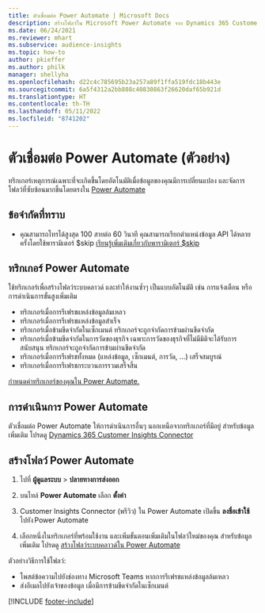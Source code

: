 ```yaml
---
title: ตัวเชื่อมต่อ Power Automate | Microsoft Docs
description: สร้างโฟลว์ใน Microsoft Power Automate จาก Dynamics 365 Customer Insights
ms.date: 06/24/2021
ms.reviewer: mhart
ms.subservice: audience-insights
ms.topic: how-to
author: pkieffer
ms.author: philk
manager: shellyha
ms.openlocfilehash: d22c4c785695b23a257a89f1ffa519fdc18b443e
ms.sourcegitcommit: 6a5f4312a2bb808c40830863f26620daf65b921d
ms.translationtype: HT
ms.contentlocale: th-TH
ms.lasthandoff: 05/11/2022
ms.locfileid: "8741202"
---
```

# <a name="power-automate-connector-preview"></a>ตัวเชื่อมต่อ Power Automate (ตัวอย่าง)

ทริกเกอร์เหตุการณ์เฉพาะที่จะเกิดขึ้นโดยอัตโนมัติเมื่อข้อมูลของคุณมีการเปลี่ยนแปลง และจัดการโฟลว์ที่ซับซ้อนมากขึ้นโดยตรงใน [Power Automate](https://flow.microsoft.com/)

## <a name="known-limitations"></a>ข้อจำกัดที่ทราบ

- คุณสามารถโทรได้สูงสุด 100 สายต่อ 60 วินาที คุณสามารถเรียกตำแหน่งข้อมูล API ได้หลายครั้งโดยใช้พารามิเตอร์ $skip [เรียนรู้เพิ่มเติมเกี่ยวกับพารามิเตอร์ $skip](/connectors/customerinsights/#get-items-from-an-entity)

## <a name="power-automate-triggers"></a>ทริกเกอร์ Power Automate

ใช้ทริกเกอร์เพื่อสร้างโฟลว์ระบบคลาวด์ และทำให้งานซ้ำๆ เป็นแบบอัตโนมัติ เช่น การแจ้งเตือน หรือการดำเนินการขั้นสูงเพิ่มเติม

- ทริกเกอร์เมื่อการรีเฟรชแหล่งข้อมูลล้มเหลว
- ทริกเกอร์เมื่อการรีเฟรชแหล่งข้อมูลสำเร็จ
- ทริกเกอร์เมื่อข้ามขีดจำกัดในเซ็กเมนต์ ทริกเกอร์จะถูกจำกัดการข้ามผ่านขีดจำกัด
- ทริกเกอร์เมื่อข้ามขีดจำกัดในการวัดของธุรกิจ เฉพาะการวัดของธุรกิจที่ไม่มีมิติจะได้รับการสนับสนุน ทริกเกอร์จะถูกจำกัดการข้ามผ่านขีดจำกัด
- ทริกเกอร์เมื่อการรีเฟรชทั้งหมด (แหล่งข้อมูล, เซ็กเมนต์, การวัด, ...) เสร็จสมบูรณ์
- ทริกเกอร์เมื่อการรีเฟรชกระบวนการรวมเสร็จสิ้น

[กำหนดค่าทริกเกอร์ของคุณใน Power Automate.](https://flow.microsoft.com/connectors/shared_customerinsights/dynamics-365-customer-insights-connector/)

## <a name="power-automate-actions"></a>การดำเนินการ Power Automate

ตัวเชื่อมต่อ Power Automate ให้การดำเนินการอื่นๆ นอกเหนือจากทริกเกอร์ที่มีอยู่ สำหรับข้อมูลเพิ่มเติม โปรดดู [Dynamics 365 Customer Insights Connector](/connectors/customerinsights/)

## <a name="create-a-power-automate-flow"></a>สร้างโฟลว์ Power Automate

1. ไปที่ **ผู้ดูแลระบบ** > **ปลายทางการส่งออก**

1. บนไทล์ **Power Automate** เลือก **ตั้งค่า**

1. Customer Insights Connector (พรีวิว) ใน Power Automate เปิดขึ้น **ลงชื่อเข้าใช้** ไปยัง Power Automate

1. เลือกหนึ่งในทริกเกอร์ที่พร้อมใช้งาน และเพิ่มขั้นตอนเพิ่มเติมในโฟลว์ใหม่ของคุณ สำหรับข้อมูลเพิ่มเติม โปรดดู [สร้างโฟลว์ระบบคลาวด์ใน Power Automate](/power-automate/get-started-logic-flow)

ตัวอย่างวิธีการใช้โฟลว์: 
- โพสต์ข้อความไปยังช่องทาง Microsoft Teams หากการรีเฟรชแหล่งข้อมูลล้มเหลว 
- ส่งอีเมลไปยังเจ้าของข้อมูล เมื่อมีการข้ามขีดจำกัดในเซ็กเมนต์



[!INCLUDE [footer-include](includes/footer-banner.md)]

